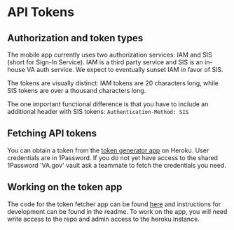 # API Tokens

## Authorization and token types

The mobile app currently uses two authorization services: IAM and SIS (short for Sign-In Service). IAM is a third party service and SIS is an in-house VA auth service. We expect to eventually sunset IAM in favor of SIS.

The tokens are visually distinct: IAM tokens are 20 characters long, while SIS tokens are over a thousand characters long.

The one important functional difference is that you have to include an additional header with SIS tokens:
`Authentication-Method: SIS`

## Fetching API tokens
You can obtain a token from the [token generator app](https://va-mobile-cutter.herokuapp.com) on Heroku. User credentials are in 1Password. If you do not yet have access to the shared 1Password 'VA.gov' vault ask a teammate to fetch the credentials you need.

## Working on the token app

The code for the token fetcher app can be found [here](https://github.com/adhocteam/va-mobile-sampleweb) and instructions for development can be found in the readme. To work on the app, you will need write access to the repo and admin access to the heroku instance.